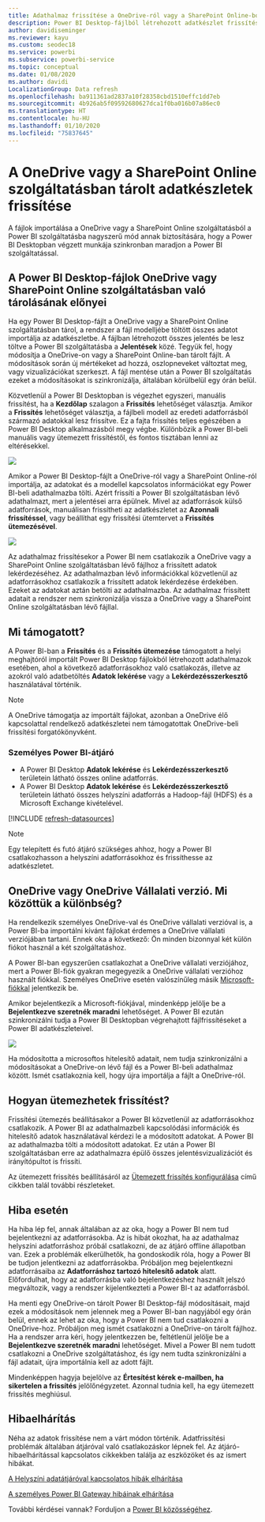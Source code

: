 ```yaml
---
title: Adathalmaz frissítése a OneDrive-ról vagy a SharePoint Online-ból
description: Power BI Desktop-fájlból létrehozott adatkészlet frissítése a OneDrive vagy a SharePoint Online szolgáltatásban
author: davidiseminger
ms.reviewer: kayu
ms.custom: seodec18
ms.service: powerbi
ms.subservice: powerbi-service
ms.topic: conceptual
ms.date: 01/08/2020
ms.author: davidi
LocalizationGroup: Data refresh
ms.openlocfilehash: ba911361ad2837a10f28358cbd1510effc1dd7eb
ms.sourcegitcommit: 4b926ab5f09592680627dca1f0ba016b07a86ec0
ms.translationtype: HT
ms.contentlocale: hu-HU
ms.lasthandoff: 01/10/2020
ms.locfileid: "75837645"
---
```

# <a name="refresh-a-dataset-stored-on-onedrive-or-sharepoint-online"></a>A OneDrive vagy a SharePoint Online szolgáltatásban tárolt adatkészletek frissítése
A fájlok importálása a OneDrive vagy a SharePoint Online szolgáltatásból a Power BI szolgáltatásba nagyszerű mód annak biztosítására, hogy a Power BI Desktopban végzett munkája szinkronban maradjon a Power BI szolgáltatással.

## <a name="advantages-of-storing-a-power-bi-desktop-file-on-onedrive-or-sharepoint-online"></a>A Power BI Desktop-fájlok OneDrive vagy SharePoint Online szolgáltatásban való tárolásának előnyei
Ha egy Power BI Desktop-fájlt a OneDrive vagy a SharePoint Online szolgáltatásban tárol, a rendszer a fájl modelljébe töltött összes adatot importálja az adatkészletbe. A fájlban létrehozott összes jelentés be lesz töltve a Power BI szolgáltatásba a **Jelentések** közé. Tegyük fel, hogy módosítja a OneDrive-on vagy a SharePoint Online-ban tárolt fájlt. A módosítások során új mértékeket ad hozzá, oszlopneveket változtat meg, vagy vizualizációkat szerkeszt. A fájl mentése után a Power BI szolgáltatás ezeket a módosításokat is szinkronizálja, általában körülbelül egy órán belül.

Közvetlenül a Power BI Desktopban is végezhet egyszeri, manuális frissítést, ha a **Kezdőlap** szalagon a **Frissítés** lehetőséget választja. Amikor a **Frissítés** lehetőséget választja, a fájlbeli modell az eredeti adatforrásból származó adatokkal lesz frissítve. Ez a fajta frissítés teljes egészében a Power BI Desktop alkalmazásból megy végbe. Különbözik a Power BI-beli manuális vagy ütemezett frissítéstől, és fontos tisztában lenni az eltérésekkel.

![](media/refresh-desktop-file-onedrive/pbix-refresh.png)

Amikor a Power BI Desktop-fájlt a OneDrive-ról vagy a SharePoint Online-ról importálja, az adatokat és a modellel kapcsolatos információkat egy Power BI-beli adathalmazba tölti. Azért frissíti a Power BI szolgáltatásban lévő adathalmazt, mert a jelentései arra épülnek. Mivel az adatforrások külső adatforrások, manuálisan frissítheti az adatkészletet az **Azonnali frissítéssel**, vagy beállíthat egy frissítési ütemtervet a **Frissítés ütemezésével**. 

![](media/refresh-desktop-file-onedrive/powerbi-service-refresh.png)

Az adathalmaz frissítésekor a Power BI nem csatlakozik a OneDrive vagy a SharePoint Online szolgáltatásban lévő fájlhoz a frissített adatok lekérdezéséhez. Az adathalmazban lévő információkkal közvetlenül az adatforrásokhoz csatlakozik a frissített adatok lekérdezése érdekében. Ezeket az adatokat aztán betölti az adathalmazba. Az adathalmaz frissített adatait a rendszer nem szinkronizálja vissza a OneDrive vagy a SharePoint Online szolgáltatásban lévő fájllal.

## <a name="whats-supported"></a>Mi támogatott?
A Power BI-ban a **Frissítés** és a **Frissítés ütemezése** támogatott a helyi meghajtóról importált Power BI Desktop fájlokból létrehozott adathalmazok esetében, ahol a következő adatforrásokhoz való csatlakozás, illetve az azokról való adatbetöltés **Adatok lekérése** vagy a **Lekérdezésszerkesztő** használatával történik.

> [!NOTE]
> A OneDrive támogatja az importált fájlokat, azonban a OneDrive élő kapcsolattal rendelkező adatkészletei nem támogatottak OneDrive-beli frissítési forgatókönyvként.

### <a name="power-bi-gateway---personal"></a>Személyes Power BI-átjáró
* A Power BI Desktop **Adatok lekérése** és **Lekérdezésszerkesztő** területein látható összes online adatforrás.
* A Power BI Desktop **Adatok lekérése** és **Lekérdezésszerkesztő** területein látható összes helyszíni adatforrás a Hadoop-fájl (HDFS) és a Microsoft Exchange kivételével.

<!-- Refresh Data sources-->
[!INCLUDE [refresh-datasources](./includes/refresh-datasources.md)]

> [!NOTE]
> Egy telepített és futó átjáró szükséges ahhoz, hogy a Power BI csatlakozhasson a helyszíni adatforrásokhoz és frissíthesse az adatkészletet.
> 
> 

## <a name="onedrive-or-onedrive-for-business-whats-the-difference"></a>OneDrive vagy OneDrive Vállalati verzió. Mi közöttük a különbség?
Ha rendelkezik személyes OneDrive-val és OneDrive vállalati verzióval is, a Power BI-ba importálni kívánt fájlokat érdemes a OneDrive vállalati verziójában tartani. Ennek oka a következő: Ön minden bizonnyal két külön fiókot használ a két szolgáltatáshoz.

A Power BI-ban egyszerűen csatlakozhat a OneDrive vállalati verziójához, mert a Power BI-fiók gyakran megegyezik a OneDrive vállalati verzióhoz használt fiókkal. Személyes OneDrive esetén valószínűleg másik [Microsoft-fiókkal](https://account.microsoft.com) jelentkezik be.

Amikor bejelentkezik a Microsoft-fiókjával, mindenképp jelölje be a **Bejelentkezve szeretnék maradni** lehetőséget. A Power BI ezután szinkronizálni tudja a Power BI Desktopban végrehajtott fájlfrissítéseket a Power BI adatkészleteivel.

![](media/refresh-desktop-file-onedrive/refresh_signin_keepmesignedin.png)

Ha módosította a microsoftos hitelesítő adatait, nem tudja szinkronizálni a módosításokat a OneDrive-on lévő fájl és a Power BI-beli adathalmaz között. Ismét csatlakoznia kell, hogy újra importálja a fájlt a OneDrive-ról.

## <a name="how-do-i-schedule-refresh"></a>Hogyan ütemezhetek frissítést?
Frissítési ütemezés beállításakor a Power BI közvetlenül az adatforrásokhoz csatlakozik. A Power BI az adathalmazbeli kapcsolódási információk és hitelesítő adatok használatával kérdezi le a módosított adatokat. A Power BI az adathalmazba tölti a módosított adatokat. Ez után a Power BI szolgáltatásban erre az adathalmazra épülő összes jelentésvizualizációt és irányítópultot is frissíti.

Az ütemezett frissítés beállításáról az [Ütemezett frissítés konfigurálása](refresh-scheduled-refresh.md) című cikkben talál további részleteket.

## <a name="when-things-go-wrong"></a>Hiba esetén
Ha hiba lép fel, annak általában az az oka, hogy a Power BI nem tud bejelentkezni az adatforrásokba. Az is hibát okozhat, ha az adathalmaz helyszíni adatforráshoz próbál csatlakozni, de az átjáró offline állapotban van. Ezek a problémák elkerülhetők, ha gondoskodik róla, hogy a Power BI be tudjon jelentkezni az adatforrásokba. Próbáljon meg bejelentkezni adatforrásaiba az **Adatforráshoz tartozó hitelesítő adatok** alatt. Előfordulhat, hogy az adatforrásba való bejelentkezéshez használt jelszó megváltozik, vagy a rendszer kijelentkezteti a Power BI-t az adatforrásból.

Ha menti egy OneDrive-on tárolt Power BI Desktop-fájl módosításait, majd ezek a módosítások nem jelennek meg a Power BI-ban nagyjából egy órán belül, ennek az lehet az oka, hogy a Power BI nem tud csatlakozni a OneDrive-hoz. Próbáljon meg ismét csatlakozni a OneDrive-on tárolt fájlhoz. Ha a rendszer arra kéri, hogy jelentkezzen be, feltétlenül jelölje be a **Bejelentkezve szeretnék maradni** lehetőséget. Mivel a Power BI nem tudott csatlakozni a OneDrive szolgáltatáshoz, és így nem tudta szinkronizálni a fájl adatait, újra importálnia kell az adott fájlt.

Mindenképpen hagyja bejelölve az **Értesítést kérek e-mailben, ha sikertelen a frissítés** jelölőnégyzetet. Azonnal tudnia kell, ha egy ütemezett frissítés meghiúsul.

## <a name="troubleshooting"></a>Hibaelhárítás
Néha az adatok frissítése nem a várt módon történik. Adatfrissítési problémák általában átjáróval való csatlakozáskor lépnek fel. Az átjáró-hibaelhárítással kapcsolatos cikkekben találja az eszközöket és az ismert hibákat.

[A Helyszíni adatátjáróval kapcsolatos hibák elhárítása](service-gateway-onprem-tshoot.md)

[A személyes Power BI Gateway hibáinak elhárítása](service-admin-troubleshooting-power-bi-personal-gateway.md)

További kérdései vannak? Forduljon a [Power BI közösségéhez](https://community.powerbi.com/).

